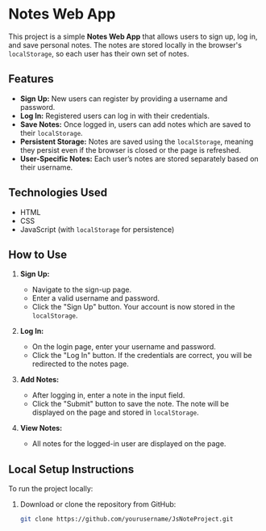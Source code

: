 # Notes Web App

This project is a simple **Notes Web App** that allows users to sign up, log in, and save personal notes. The notes are stored locally in the browser's `localStorage`, so each user has their own set of notes.

## Features

- **Sign Up:** New users can register by providing a username and password.
- **Log In:** Registered users can log in with their credentials.
- **Save Notes:** Once logged in, users can add notes which are saved to their `localStorage`.
- **Persistent Storage:** Notes are saved using the `localStorage`, meaning they persist even if the browser is closed or the page is refreshed.
- **User-Specific Notes:** Each user’s notes are stored separately based on their username.

## Technologies Used

- HTML
- CSS
- JavaScript (with `localStorage` for persistence)

## How to Use

1. **Sign Up:**
   - Navigate to the sign-up page.
   - Enter a valid username and password.
   - Click the "Sign Up" button. Your account is now stored in the `localStorage`.

2. **Log In:**
   - On the login page, enter your username and password.
   - Click the "Log In" button. If the credentials are correct, you will be redirected to the notes page.

3. **Add Notes:**
   - After logging in, enter a note in the input field.
   - Click the "Submit" button to save the note. The note will be displayed on the page and stored in `localStorage`.

4. **View Notes:**
   - All notes for the logged-in user are displayed on the page.

## Local Setup Instructions

To run the project locally:

1. Download or clone the repository from GitHub:
   ```bash
   git clone https://github.com/yourusername/JsNoteProject.git
